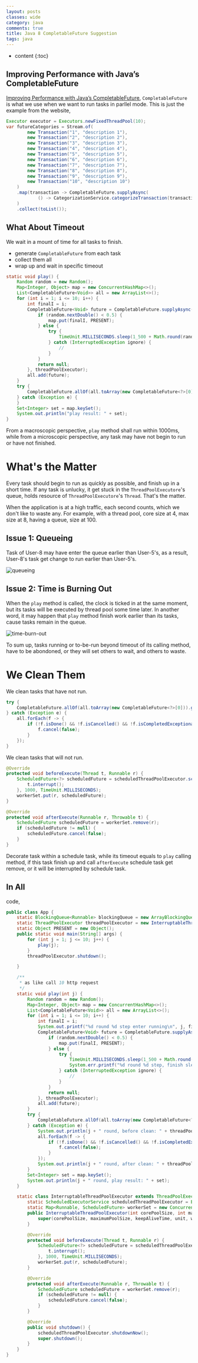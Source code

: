 ```yaml
---
layout: posts
classes: wide
category: java
comments: true
title: Java 8 CompletableFuture Suggestion
tags: java
---
```

* content
{:toc}

## Improving Performance with Java’s CompletableFuture
[Improving Performance with Java’s CompletableFuture](https://reflectoring.io/java-completablefuture/), `CompletableFuture` is what we use when we want to run tasks in parllel mode. This is just the example from the website,

```java
Executor executor = Executors.newFixedThreadPool(10);
var futureCategories = Stream.of(
        new Transaction("1", "description 1"),
        new Transaction("2", "description 2"),
        new Transaction("3", "description 3"),
        new Transaction("4", "description 4"),
        new Transaction("5", "description 5"),
        new Transaction("6", "description 6"),
        new Transaction("7", "description 7"),
        new Transaction("8", "description 8"),
        new Transaction("9", "description 9"),
        new Transaction("10", "description 10")
    )
    .map(transaction -> CompletableFuture.supplyAsync(
            () -> CategorizationService.categorizeTransaction(transaction), executor)
    )
    .collect(toList());
```

## What About Timeout
We wait in a mount of time for all tasks to finish.

- generate `CompletableFuture` from each task
- collect them all
- wrap up and wait in specific timeout

```java
static void play() {
    Random random = new Random();
    Map<Integer, Object> map = new ConcurrentHashMap<>();
    List<CompletableFuture<Void>> all = new ArrayList<>();
    for (int i = 1; i <= 10; i++) {
        int finalI = i;
        CompletableFuture<Void> future = CompletableFuture.supplyAsync(() -> {
            if (random.nextDouble() < 0.5) {
                map.put(finalI, PRESENT);
            } else {
                try {
                    TimeUnit.MILLISECONDS.sleep(1_500 + Math.round(random.nextDouble() * 500));
                } catch (InterruptedException ignore) {
                    //
                }
            }
            return null;
        }, threadPoolExecutor);
        all.add(future);
    }
    try {
        CompletableFuture.allOf(all.toArray(new CompletableFuture<?>[0])).get(1000, TimeUnit.MILLISECONDS);
    } catch (Exception e) {
    }
    Set<Integer> set = map.keySet();
    System.out.println("play result: " + set);
}
```
From a macroscopic perspective, `play` method shall run within 1000ms, while from a microscopic perspective, any task may have not begin to run or have not finished.


# What's the Matter
Every task should begin to run as quickly as possible, and finish up in a short time. If any task is unlucky, it get stuck in the `ThreadPoolExecutore`'s queue, holds resource of `ThreadPoolExecutore`'s `Thread`. That's the matter.

When the application is at a high traffic, each second counts, which we don't like to waste any. For example, with a thread pool, core size at 4, max size at 8, having a queue, size at 100.

## Issue 1: Queueing
Task of User-8 may have enter the queue earlier than User-5's, as a result, User-8's task get change to run earlier than User-5's. 

![queueing](https://user-images.githubusercontent.com/2212273/209836738-418628a3-b3f7-44c5-8242-b2bc9f1cbc66.jpg)


## Issue 2: Time is Burning Out
When the `play` method is called, the clock is ticked in at the same moment, but its tasks will be executed by thread pool some time later. In another word, it may happen that `play` method finish work earlier than its tasks, cause tasks remain in the queue. 

![time-burn-out](https://user-images.githubusercontent.com/2212273/209838361-55ed2a11-85e3-4c4f-8df7-18b8d2e9b5c3.jpg)

To sum up, tasks running or to-be-run beyond timeout of its calling method, have to be abondoned, or they will set others to wait, and others to waste.

# We Clean Them
We clean tasks that have not run.

```java
try {
    CompletableFuture.allOf(all.toArray(new CompletableFuture<?>[0])).get(1000, TimeUnit.MILLISECONDS);
} catch (Exception e) {
    all.forEach(f -> {
        if (!f.isDone() && !f.isCancelled() && !f.isCompletedExceptionally()) {
            f.cancel(false);
        }
    });
}
```

We clean tasks that will not run.
```java
@Override
protected void beforeExecute(Thread t, Runnable r) {
    ScheduledFuture<?> scheduledFuture = scheduledThreadPoolExecutor.schedule(() -> {
        t.interrupt();
    }, 1000, TimeUnit.MILLISECONDS);
    workerSet.put(r, scheduledFuture);
}

@Override
protected void afterExecute(Runnable r, Throwable t) {
    ScheduledFuture scheduledFuture = workerSet.remove(r);
    if (scheduledFuture != null) {
        scheduledFuture.cancel(false);
    }
}
```
Decorate task within a schedule task, while its timeout equals to `play` calling method, if this task finish up and call `afterExecute` schedule task get remove, or it will be interrupted by schedule task.

## In All

code,

```java
public class App {
    static BlockingQueue<Runnable> blockingQueue = new ArrayBlockingQueue<>(100);
    static ThreadPoolExecutor threadPoolExecutor = new InterruptableThreadPoolExecutor(4, 8, 60, TimeUnit.SECONDS, blockingQueue);
    static Object PRESENT = new Object();
    public static void main(String[] args) {
        for (int j = 1; j <= 10; j++) {
            play(j);
        }
        threadPoolExecutor.shutdown();

    }

    /**
     * as like call 10 http request
     */
    static void play(int j) {
        Random random = new Random();
        Map<Integer, Object> map = new ConcurrentHashMap<>();
        List<CompletableFuture<Void>> all = new ArrayList<>();
        for (int i = 1; i <= 10; i++) {
            int finalI = i;
            System.out.printf("%d round %d step enter running\n", j, finalI);
            CompletableFuture<Void> future = CompletableFuture.supplyAsync(() -> {
                if (random.nextDouble() < 0.5) {
                    map.put(finalI, PRESENT);
                } else {
                    try {
                        TimeUnit.MILLISECONDS.sleep(1_500 + Math.round(random.nextDouble() * 500));
                        System.err.printf("%d round %d step, finish sleep\n", j, finalI);
                    } catch (InterruptedException ignore) {
                        //
                    }
                }
                return null;
            }, threadPoolExecutor);
            all.add(future);
        }
        try {
            CompletableFuture.allOf(all.toArray(new CompletableFuture<?>[0])).get(1000, TimeUnit.MILLISECONDS);
        } catch (Exception e) {
            System.out.println(j + " round, before clean: " + threadPoolExecutor.getQueue().size());
            all.forEach(f -> {
                if (!f.isDone() && !f.isCancelled() && !f.isCompletedExceptionally()) {
                    f.cancel(false);
                }
            });
            System.out.println(j + " round, after clean: " + threadPoolExecutor.getQueue().size());
        }
        Set<Integer> set = map.keySet();
        System.out.println(j + " round, play result: " + set);
    }

    static class InterruptableThreadPoolExecutor extends ThreadPoolExecutor {
        static ScheduledExecutorService scheduledThreadPoolExecutor = Executors.newScheduledThreadPool(10);
        static Map<Runnable, ScheduledFuture> workerSet = new ConcurrentHashMap<>();
        public InterruptableThreadPoolExecutor(int corePoolSize, int maximumPoolSize, long keepAliveTime, TimeUnit unit, BlockingQueue<Runnable> workQueue) {
            super(corePoolSize, maximumPoolSize, keepAliveTime, unit, workQueue);
        }

        @Override
        protected void beforeExecute(Thread t, Runnable r) {
            ScheduledFuture<?> scheduledFuture = scheduledThreadPoolExecutor.schedule(() -> {
                t.interrupt();
            }, 1000, TimeUnit.MILLISECONDS);
            workerSet.put(r, scheduledFuture);
        }

        @Override
        protected void afterExecute(Runnable r, Throwable t) {
            ScheduledFuture scheduledFuture = workerSet.remove(r);
            if (scheduledFuture != null) {
                scheduledFuture.cancel(false);
            }
        }

        @Override
        public void shutdown() {
            scheduledThreadPoolExecutor.shutdownNow();
            super.shutdown();
        }
    }
}
```

    